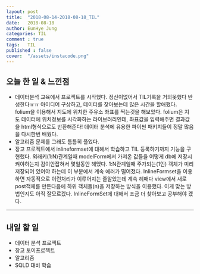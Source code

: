 ```yaml
---
layout: post
title:  "2018-08-14-2018-08-18_TIL"
date:   2018-08-18
author: EunHye Jung
categories: TIL
comment : true
tags:	TIL
published : false
cover:  "/assets/instacode.png"
---
```

   
## 오늘 한 일 & 느낀점  
   
* 데이터분석 교육에서 프로젝트를 시작했다. 정신이없어서 TIL기록을 거의못했다 반성한다ㅠㅠ
  아이디어 구상하고, 데이터를 찾아보는데 많은 시간을 할애했다.  
  folium을 이용해서 지도에 위치한 주유소 좌표를 찍는것을 해보았다. 
  folium은 지도 데이터에 위치정보를 시각화하는 라이브러리인데, 좌표값을 입력해주면 결과값을 html형식으로도 반환해준다! 데이터 분석에 유용한 파이썬 패키지들이 정말 많음을 다시한번 배웠다.    
* 알고리즘 문제를 그래도 틈틈히 풀었다. 
* 장고 프로젝트에서 inlineformset에 대해서 학습하고 TIL 등록하기까지 기능을 구현했다. 외래키(1:N)관계일때 modelForm에서 가져온 값들을 어떻게 db에 저장시켜야하는지 감이안잡혀서 몇일동안 헤맸다. 1:N관계일때 주가되는(1인) 객체가 미리 저장되어 있어야 하는데 이 부분에서 계속 에러가 떨어졌다. InlineFormset을 이용하면 자동적으로 이런처리가 이루어지는 줄알았는데 계속 헤매다 view에서 새로 post객체를 만든다음에 하위 객체들(n)을 저장하는 방식을 이용했다. 이게 맞는 방법인지도 아직 잘모르겠다. InlineFormSet에 대해서 조금 더 찾아보고 공부해야 겠다.  
 
- - -   
   
## 내일 할 일  
* 데이터 분석 프로젝트
* 장고 토이프로젝트
* 알고리즘 
* SQLD 대비 학습
